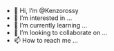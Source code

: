 - 👋 Hi, I’m @Kenzorossy
- 👀 I’m interested in ...
- 🌱 I’m currently learning ...
- 💞️ I’m looking to collaborate on ...
- 📫 How to reach me ...

<!---
Kenzorossy/Kenzorossy is a ✨ special ✨ repository because its `README.md` (this file) appears on your GitHub profile.
You can click the Preview link to take a look at your changes.
--->
